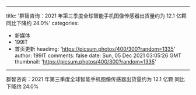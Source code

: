 
---
title: '群智咨询：2021 年第三季度全球智能手机图像传感器出货量约为 12.1 亿颗 同比下降约 24.0%'
categories: 
 - 新媒体
 - 199IT
 - 首页更新
headimg: 'https://picsum.photos/400/300?random=1335'
author: 199IT
comments: false
date: Sun, 05 Dec 2021 03:05:26 GMT
thumbnail: 'https://picsum.photos/400/300?random=1335'
---

<div>   
群智咨询：2021 年第三季度全球智能手机图像传感器出货量约为 12.1 亿颗 同比下降约 24.0%  
</div>
            